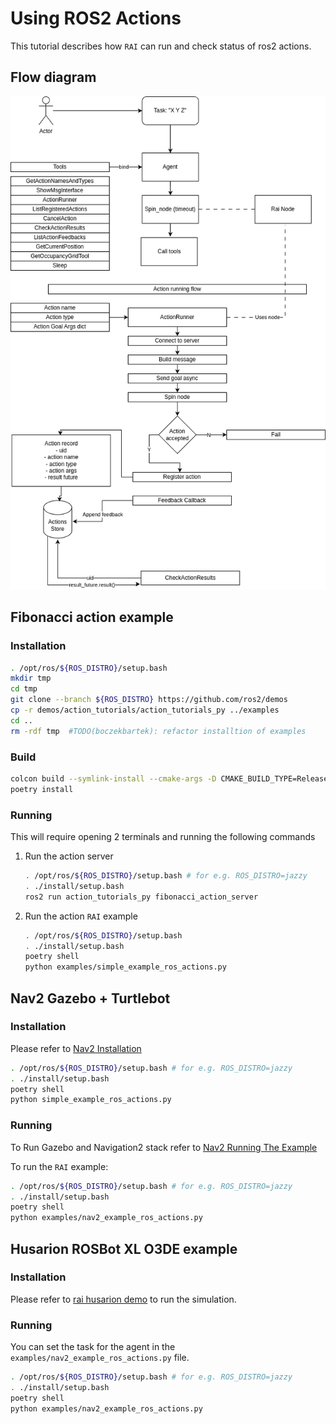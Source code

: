 # Using ROS2 Actions

This tutorial describes how `RAI` can run and check status of ros2 actions.

## Flow diagram

![](./imgs/actions_flow.png)

## Fibonacci action example

### Installation

```bash
. /opt/ros/${ROS_DISTRO}/setup.bash
mkdir tmp
cd tmp
git clone --branch ${ROS_DISTRO} https://github.com/ros2/demos
cp -r demos/action_tutorials/action_tutorials_py ../examples
cd ..
rm -rdf tmp  #TODO(boczekbartek): refactor installtion of examples
```

### Build

```bash
colcon build --symlink-install --cmake-args -D CMAKE_BUILD_TYPE=Release
poetry install
```

### Running

This will require opening 2 terminals and running the following commands

1. Run the action server

   ```bash
   . /opt/ros/${ROS_DISTRO}/setup.bash # for e.g. ROS_DISTRO=jazzy
   . ./install/setup.bash
   ros2 run action_tutorials_py fibonacci_action_server
   ```

2. Run the action `RAI` example

   ```bash
   . /opt/ros/${ROS_DISTRO}/setup.bash
   . ./install/setup.bash
   poetry shell
   python examples/simple_example_ros_actions.py
   ```

## Nav2 Gazebo + Turtlebot

### Installation

Please refer to [Nav2 Installation][nav2 installation]

```bash
. /opt/ros/${ROS_DISTRO}/setup.bash # for e.g. ROS_DISTRO=jazzy
. ./install/setup.bash
poetry shell
python simple_example_ros_actions.py
```

### Running

To Run Gazebo and Navigation2 stack refer to [Nav2 Running The Example][nav2 running the example]

To run the `RAI` example:

```bash
. /opt/ros/${ROS_DISTRO}/setup.bash # for e.g. ROS_DISTRO=jazzy
. ./install/setup.bash
poetry shell
python examples/nav2_example_ros_actions.py
```

## Husarion ROSBot XL O3DE example

### Installation

Please refer to [rai husarion demo][rai husarion demo] to run the simulation.

### Running

You can set the task for the agent in the `examples/nav2_example_ros_actions.py` file.

```bash
. /opt/ros/${ROS_DISTRO}/setup.bash # for e.g. ROS_DISTRO=jazzy
. ./install/setup.bash
poetry shell
python examples/nav2_example_ros_actions.py
```

[nav2 installation]: https://docs.nav2.org/getting_started/index.html#installation
[nav2 running the example]: https://docs.nav2.org/getting_started/index.html#running-the-example
[rai husarion demo]: https://github.com/RobotecAI/rai-husarion-demo-private
